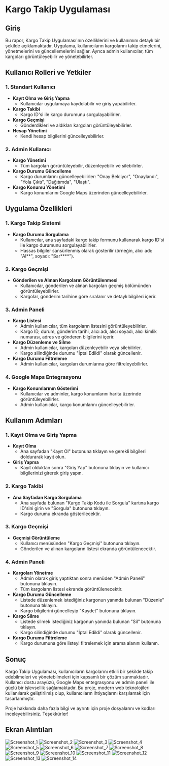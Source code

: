 # Kargo Takip Uygulaması

## Giriş
Bu rapor, Kargo Takip Uygulaması'nın özelliklerini ve kullanımını detaylı bir şekilde açıklamaktadır. Uygulama, kullanıcıların kargolarını takip etmelerini, yönetmelerini ve güncellemelerini sağlar. Ayrıca admin kullanıcılar, tüm kargoları görüntüleyebilir ve yönetebilirler.

## Kullanıcı Rolleri ve Yetkiler

### 1. Standart Kullanıcı
- **Kayıt Olma ve Giriş Yapma**
  - Kullanıcılar uygulamaya kaydolabilir ve giriş yapabilirler.
- **Kargo Takibi**
  - Kargo ID'si ile kargo durumunu sorgulayabilirler.
- **Kargo Geçmişi**
  - Gönderdikleri ve aldıkları kargoları görüntüleyebilirler.
- **Hesap Yönetimi**
  - Kendi hesap bilgilerini güncelleyebilirler.

### 2. Admin Kullanıcı
- **Kargo Yönetimi**
  - Tüm kargoları görüntüleyebilir, düzenleyebilir ve silebilirler.
- **Kargo Durumu Güncelleme**
  - Kargo durumlarını güncelleyebilirler: "Onay Bekliyor", "Onaylandı", "Yola Çıktı", "Dağıtımda", "Ulaştı".
- **Kargo Konumu Yönetimi**
  - Kargo konumlarını Google Maps üzerinden güncelleyebilirler.

## Uygulama Özellikleri

### 1. Kargo Takip Sistemi
- **Kargo Durumu Sorgulama**
  - Kullanıcılar, ana sayfadaki kargo takip formunu kullanarak kargo ID'si ile kargo durumunu sorgulayabilirler.
  - Hassas bilgiler sansürlenmiş olarak gösterilir (örneğin, alıcı adı: "Al**", soyadı: "Sar****").

### 2. Kargo Geçmişi
- **Gönderilen ve Alınan Kargoların Görüntülenmesi**
  - Kullanıcılar, gönderilen ve alınan kargoları geçmiş bölümünden görüntüleyebilirler.
  - Kargolar, gönderim tarihine göre sıralanır ve detaylı bilgileri içerir.

### 3. Admin Paneli
- **Kargo Listesi**
  - Admin kullanıcılar, tüm kargoların listesini görüntüleyebilirler.
  - Kargo ID, durum, gönderim tarihi, alıcı adı, alıcı soyadı, alıcı kimlik numarası, adres ve gönderen bilgilerini içerir.
- **Kargo Düzenleme ve Silme**
  - Admin kullanıcılar, kargoları düzenleyebilir veya silebilirler.
  - Kargo silindiğinde durumu "İptal Edildi" olarak güncellenir.
- **Kargo Durumu Filtreleme**
  - Admin kullanıcılar, kargoları durumlarına göre filtreleyebilirler.

### 4. Google Maps Entegrasyonu
- **Kargo Konumlarının Gösterimi**
  - Kullanıcılar ve adminler, kargo konumlarını harita üzerinde görüntüleyebilirler.
  - Admin kullanıcılar, kargo konumlarını güncelleyebilirler.

## Kullanım Adımları

### 1. Kayıt Olma ve Giriş Yapma
- **Kayıt Olma**
  - Ana sayfadan "Kayıt Ol" butonuna tıklayın ve gerekli bilgileri doldurarak kayıt olun.
- **Giriş Yapma**
  - Kayıt olduktan sonra "Giriş Yap" butonuna tıklayın ve kullanıcı bilgilerinizi girerek giriş yapın.

### 2. Kargo Takibi
- **Ana Sayfadan Kargo Sorgulama**
  - Ana sayfada bulunan "Kargo Takip Kodu ile Sorgula" kartına kargo ID'sini girin ve "Sorgula" butonuna tıklayın.
  - Kargo durumu ekranda gösterilecektir.

### 3. Kargo Geçmişi
- **Geçmişi Görüntüleme**
  - Kullanıcı menüsünden "Kargo Geçmişi" butonuna tıklayın.
  - Gönderilen ve alınan kargoların listesi ekranda görüntülenecektir.

### 4. Admin Paneli
- **Kargoları Yönetme**
  - Admin olarak giriş yaptıktan sonra menüden "Admin Paneli" butonuna tıklayın.
  - Tüm kargoların listesi ekranda görüntülenecektir.
- **Kargo Durumu Güncelleme**
  - Listede düzenlemek istediğiniz kargonun yanında bulunan "Düzenle" butonuna tıklayın.
  - Kargo bilgilerini güncelleyip "Kaydet" butonuna tıklayın.
- **Kargo Silme**
  - Listede silmek istediğiniz kargonun yanında bulunan "Sil" butonuna tıklayın.
  - Kargo silindiğinde durumu "İptal Edildi" olarak güncellenir.
- **Kargo Durumu Filtreleme**
  - Kargo durumuna göre listeyi filtrelemek için arama alanını kullanın.

## Sonuç
Kargo Takip Uygulaması, kullanıcıların kargolarını etkili bir şekilde takip edebilmeleri ve yönetebilmeleri için kapsamlı bir çözüm sunmaktadır. Kullanıcı dostu arayüzü, Google Maps entegrasyonu ve admin paneli ile güçlü bir işlevsellik sağlamaktadır. Bu proje, modern web teknolojileri kullanılarak geliştirilmiş olup, kullanıcıların ihtiyaçlarını karşılamak için tasarlanmıştır.

Proje hakkında daha fazla bilgi ve ayrıntı için proje dosyalarını ve kodları inceleyebilirsiniz. Teşekkürler!

## Ekran Alıntıları

![Screenshot_1](https://github.com/ikliasaraya/BitirmeProjesi-KargoTakipUygulamas-ASPNET/assets/65564309/941d9ed2-5f9f-48db-9f40-870136be8532)
![Screenshot_2](https://github.com/ikliasaraya/BitirmeProjesi-KargoTakipUygulamas-ASPNET/assets/65564309/449eb91a-5d40-4c5b-85b3-866deba62b33)
![Screenshot_3](https://github.com/ikliasaraya/BitirmeProjesi-KargoTakipUygulamas-ASPNET/assets/65564309/ffd503ef-b6d9-4f6c-9368-2ebd16853829)
![Screenshot_4](https://github.com/ikliasaraya/BitirmeProjesi-KargoTakipUygulamas-ASPNET/assets/65564309/ab1b7d1e-5fb2-46ab-9a86-f0601bc0ab65)
![Screenshot_5](https://github.com/ikliasaraya/BitirmeProjesi-KargoTakipUygulamas-ASPNET/assets/65564309/1111e354-e58d-4105-96e0-6f1db6e2239f)
![Screenshot_6](https://github.com/ikliasaraya/BitirmeProjesi-KargoTakipUygulamas-ASPNET/assets/65564309/adc0c624-7e38-4b27-89ff-9ec204fd701d)
![Screenshot_7](https://github.com/ikliasaraya/BitirmeProjesi-KargoTakipUygulamas-ASPNET/assets/65564309/2fea1cbe-bbe4-4e16-b71a-0254d74f79cc)
![Screenshot_8](https://github.com/ikliasaraya/BitirmeProjesi-KargoTakipUygulamas-ASPNET/assets/65564309/808f633c-b8dc-4245-8820-106b792c4473)
![Screenshot_9](https://github.com/ikliasaraya/BitirmeProjesi-KargoTakipUygulamas-ASPNET/assets/65564309/c48c38b4-6393-406d-a37a-2b9c044b8824)
![Screenshot_10](https://github.com/ikliasaraya/BitirmeProjesi-KargoTakipUygulamas-ASPNET/assets/65564309/c8085185-702f-4ea8-9870-623cf4f57798)
![Screenshot_11](https://github.com/ikliasaraya/BitirmeProjesi-KargoTakipUygulamas-ASPNET/assets/65564309/2a78ed4f-5df8-457d-bcda-6e06316a32da)
![Screenshot_12](https://github.com/ikliasaraya/BitirmeProjesi-KargoTakipUygulamas-ASPNET/assets/65564309/b0cab7a8-bf0e-461b-9588-dbce9e98ff7c)
![Screenshot_13](https://github.com/ikliasaraya/BitirmeProjesi-KargoTakipUygulamas-ASPNET/assets/65564309/8abb1fe9-5373-4c45-a4e7-d23a49a026b6)
![Screenshot_14](https://github.com/ikliasaraya/BitirmeProjesi-KargoTakipUygulamas-ASPNET/assets/65564309/105f23ab-d099-4aca-8f62-0cb916446e5b)




